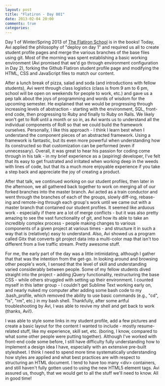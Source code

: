 ```yaml
---
layout: post
title: "Flatiron - Day 001"
date: 2013-02-04 20:00
comments: true
categories: 
---
```

Day 1 of Winter/Spring 2013 of <a href="http://www.flatironschool.com/" target="_blank">The Flatiron School</a> is in the books! Today, Avi applied the philosophy of "deploy on day 1" and required us all to create student profile pages and merge the various branches of the base files using git. Most of the morning was spent establishing a basic working environment (Avi promised that we'd go through environment configuration in Day 2), forking the Github Flatiron student profile page and modifying the HTML, CSS and JavaScript files to match our content. 

<!--more-->

After a lunch break of pizza, salad and soda (and introductions with fellow students), Avi went through class logistics (class is from 9 am to 6 pm, school will be open on weekends for people to work, etc.) and gave us a pep talk about the joys of programming and words of wisdom for the upcoming semester. He explained that we would be progressing through increasing levels of abstraction - starting with the environment, SQL, front-end code, then progressing to Ruby and finally to Ruby on Rails. We likely won't get to RoR until a month or so in, as Avi wants us to understand all the individual components of RoR so that we could build the framework ourselves. Personally, I like this approach - I think I learn best when I understand the component pieces of an abstracted framework. Using a framework is fantastic, but its even more powerful when understanding how its constructed so that customization can be performed (even if unnecessary). Overall, it was great to hear his passion for coding come through in his talk - in my brief experience as a (aspiring) developer, I've felt that its easy to get frustrated and irritated when working deep in the weeds with lines of code, but that its a much more enjoyable experience if you take a step back and appreciate the joy of creating a product. 

After that talk, we continued working on our student profiles, then later in the afternoon, we all gathered back together to work on merging all of our forked branches into the master branch. Avi acted as a train conductor and went through the branches of each of the groups, slowly diff-ing, rebase-ing and remote-ing through each group's work until we came out with a master branch that contained our student profiles. It seemed like arduous work - especially if there are a lot of merge conflicts - but it was also pretty amazing to see the vast functionality of git, and how its able to take an incredibly complex process - people making changes to various components of a given project at various times - and structure it in such a way that is (relatively) easy to understand. Also, Avi showed us a program called Gitx that converts git project data into a multi-color map that isn't too different from a live traffic stream. Pretty awesome stuff.

For me, the early part of the day was a little intimidating, although I gather that that was the intention from the get-go. In looking around and browsing other people's work, I sensed that the level of skill and understanding varied considerably between people. Some of my fellow students dived straight into the project - adding jQuery functionality, restructuring the base CSS - while others struggled with setting up their environment. I counted myself in this latter group - I couldn't get Sublime Text working early on, and nearly nuked my computer after adding some bash code to my .bash_profile, which removed the ability to use basic commands (e.g., "cd", "ls", "rm", etc.) in my bash shell. Thankfully, after some artful troubleshooting by Avi, I was able to revive my shell and get back to work (thanks, Avi!). 

I was able to style some links in my student profile, add a few pictures and create a basic layout for the content I wanted to include - mostly resume-related stuff, like my experience, skill set, etc. (boring, I know, compared to what some other people were putting together). Although I've worked with front-end code some before, I still have difficulty fully understanding how to implement a design idea I have, especially with an extensive pre-built stylesheet. I think I need to spend more time systematically understanding how styles are applied and what best practices are with respect to structuring an HTML document. I tend to have too many \<div\> containers, and still haven't fully gotten used to using the new HTML5 element tags. Avi assured us, though, that we would get to all the stuff we'll need to know. All in good time!


